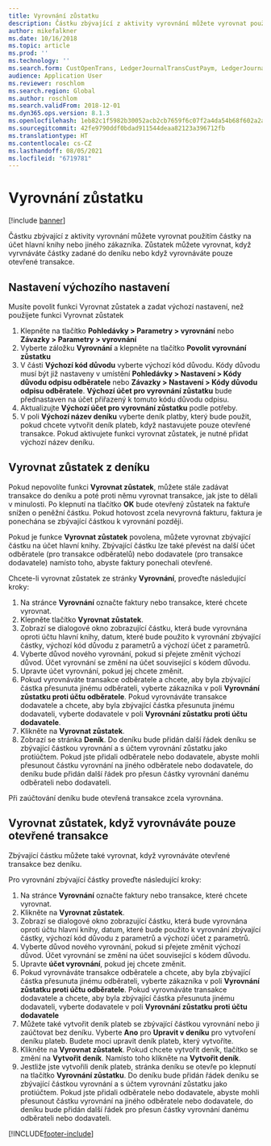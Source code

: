 ```yaml
---
title: Vyrovnání zůstatku
description: Částku zbývající z aktivity vyrovnání můžete vyrovnat použitím částky na účet hlavní knihy.
author: mikefalkner
ms.date: 10/16/2018
ms.topic: article
ms.prod: ''
ms.technology: ''
ms.search.form: CustOpenTrans, LedgerJournalTransCustPaym, LedgerJournalTransVendPaym, VendOpenTrans
audience: Application User
ms.reviewer: roschlom
ms.search.region: Global
ms.author: roschlom
ms.search.validFrom: 2018-12-01
ms.dyn365.ops.version: 8.1.3
ms.openlocfilehash: 1eb82c1f5982b30052acb2cb7659f6c07f2a4da54b68f602a2afb4e499fbcc73
ms.sourcegitcommit: 42fe9790ddf0bdad911544deaa82123a396712fb
ms.translationtype: HT
ms.contentlocale: cs-CZ
ms.lasthandoff: 08/05/2021
ms.locfileid: "6719781"
---
```

# <a name="settle-remainder"></a>Vyrovnání zůstatku

[!include [banner](../includes/banner.md)]

Částku zbývající z aktivity vyrovnání můžete vyrovnat použitím částky na účet hlavní knihy nebo jiného zákazníka. Zůstatek můžete vyrovnat, když vyrvnáváte částky zadané do deníku nebo když vyrovnáváte pouze otevřené transakce.

## <a name="setting-up-defaults"></a>Nastavení výchozího nastavení 
Musíte povolit funkci Vyrovnat zůstatek a zadat výchozí nastavení, než použijete funkci Vyrovnat zůstatek

1)  Klepněte na tlačítko **Pohledávky > Parametry > vyrovnání** nebo **Závazky > Parametry > vyrovnání**
2)  Vyberte záložku **Vyrovnání** a klepněte na tlačítko **Povolit vyrovnání zůstatku**
3)  V části **Výchozí kód důvodu** vyberte výchozí kód důvodu. Kódy důvodu musí být již nastaveny v umístění **Pohledávky > Nastavení > Kódy důvodu odpisu odběratele** nebo **Závazky > Nastavení > Kódy důvodu odpisu odběratele**. **Výchozí účet pro vyrovnání zůstatku** bude přednastaven na účet přiřazený k tomuto kódu důvodu odpisu.
3)  Aktualizujte **Výchozí účet pro vyrovnání zůstatku** podle potřeby.
4)  V poli **Výchozí název deníku** vyberte deník platby, který bude použit, pokud chcete vytvořit deník plateb, když nastavujete pouze otevřené transakce. Pokud aktivujete funkci vyrovnat zůstatek, je nutné přidat výchozí název deníku.

## <a name="settle-remainder-from-a-journal"></a>Vyrovnat zůstatek z deníku
Pokud nepovolíte funkci **Vyrovnat zůstatek**, můžete stále zadávat transakce do deníku a poté proti němu vyrovnat transakce, jak jste to dělali v minulosti. Po klepnutí na tlačítko **OK** bude otevřený zůstatek na faktuře snížen o peněžní částku. Pokud hotovost zcela nevyrovná fakturu, faktura je ponechána se zbývající částkou k vyrovnání později.

Pokud je funkce **Vyrovnat zůstatek** povolena, můžete vyrovnat zbývající částku na účet hlavní knihy. Zbývající částku lze také převést na další účet odběratele (pro transakce odběratelů) nebo dodavatele (pro transakce dodavatele) namísto toho, abyste faktury ponechali otevřené. 

Chcete-li vyrovnat zůstatek ze stránky **Vyrovnání**, proveďte následující kroky:

1)  Na stránce **Vyrovnání** označte faktury nebo transakce, které chcete vyrovnat.
2)  Klepněte tlačítko **Vyrovnat zůstatek**.
3)  Zobrazí se dialogové okno zobrazující částku, která bude vyrovnána oproti účtu hlavní knihy, datum, které bude použito k vyrovnání zbývající částky, výchozí kód důvodu z parametrů a výchozí účet z parametrů. 
4)  Vyberte důvod nového vyrovnání, pokud si přejete změnit výchozí důvod. Účet vyrovnání se změní na účet související s kódem důvodu.
5)  Upravte účet vyrovnání, pokud jej chcete změnit.
6)  Pokud vyrovnáváte transakce odběratele a chcete, aby byla zbývající částka přesunuta jinému odběrateli, vyberte zákazníka v poli **Vyrovnání zůstatku proti účtu odběratele**. Pokud vyrovnáváte transakce dodavatele a chcete, aby byla zbývající částka přesunuta jinému dodavateli, vyberte dodavatele v poli **Vyrovnání zůstatku proti účtu dodavatele**.
6)  Klikněte na **Vyrovnat zůstatek**.
7)  Zobrazí se stránka **Deník**. Do deníku bude přidán další řádek deníku se zbývající částkou vyrovnání a s účtem vyrovnání zůstatku jako protiúčtem. Pokud jste přidali odběratele nebo dodavatele, abyste mohli přesunout částku vyrovnání na jiného odběratele nebo dodavatele, do deníku bude přidán další řádek pro přesun částky vyrovnání danému odběrateli nebo dodavateli.

Při zaúčtování deníku bude otevřená transakce zcela vyrovnána. 

## <a name="settle-remainder-when-you-are-only-settling-open-transactions"></a>Vyrovnat zůstatek, když vyrovnáváte pouze otevřené transakce
Zbývající částku můžete také vyrovnat, když vyrovnáváte otevřené transakce bez deníku.

Pro vyrovnání zbývající částky proveďte následující kroky:

1)  Na stránce **Vyrovnání** označte faktury nebo transakce, které chcete vyrovnat.
2)  Klikněte na **Vyrovnat zůstatek**.
3)  Zobrazí se dialogové okno zobrazující částku, která bude vyrovnána oproti účtu hlavní knihy, datum, které bude použito k vyrovnání zbývající částky, výchozí kód důvodu z parametrů a výchozí účet z parametrů. 
4)  Vyberte důvod nového vyrovnání, pokud si přejete změnit výchozí důvod. Účet vyrovnání se změní na účet související s kódem důvodu.
5)  Upravte **účet vyrovnání**, pokud jej chcete změnit.
6)  Pokud vyrovnáváte transakce odběratele a chcete, aby byla zbývající částka přesunuta jinému odběrateli, vyberte zákazníka v poli **Vyrovnání zůstatku proti účtu odběratele**. Pokud vyrovnáváte transakce dodavatele a chcete, aby byla zbývající částka přesunuta jinému dodavateli, vyberte dodavatele v poli **Vyrovnání zůstatku proti účtu dodavatele**
7)  Můžete také vytvořit deník plateb se zbývající částkou vyrovnání nebo ji zaúčtovat bez deníku. Vyberte **Ano** pro **Upravit v deníku** pro vytvoření deníku plateb. Budete moci upravit deník plateb, který vytvoříte.
8)  Klikněte na **Vyrovnat zůstatek**. Pokud chcete vytvořit deník, tlačítko se změní na **Vytvořit deník**. Namísto toho klikněte na **Vytvořit deník**.
9)  Jestliže jste vytvořili deník plateb, stránka deníku se otevře po klepnutí na tlačítko **Vyrovnání zůstatku**. Do deníku bude přidán řádek deníku se zbývající částkou vyrovnání a s účtem vyrovnání zůstatku jako protiúčtem. Pokud jste přidali odběratele nebo dodavatele, abyste mohli přesunout částku vyrovnání na jiného odběratele nebo dodavatele, do deníku bude přidán další řádek pro přesun částky vyrovnání danému odběrateli nebo dodavateli.


[!INCLUDE[footer-include](../../includes/footer-banner.md)]